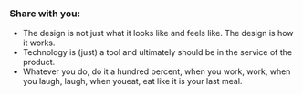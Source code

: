 <h3>Share with you:</h3>
<ul>
  <li>
    The design is not just what it looks like and feels like. The design is how it works.
  </li>
  <li>
    Technology is (just) a tool and ultimately should be in the service of the product.
  </li>  
  <li>
    Whatever you do, do it a hundred percent, when you work, work, when you laugh, laugh, when youeat, eat like it is your last meal.
  </li>
</ul>
